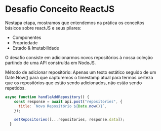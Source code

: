 # Desafio Conceito ReactJS

Nestapa etapa, mostramos que entendemos na prática os conceitos básicos sobre reactJS e seus pilares:

- Componentes
- Propriedade
- Estado & Imutabilidade

O desafio consiste em adicionarmos novos repositórios à nossa coleção partindo de uma API construída em NodeJS.

Método de adicionar repositório:
Apenas um texto estático seguido de um Date.Now() para que capturemos o timestamp atual para termos certeza que os repositórios que estão
sendo adicionados, não estão sendo repetidos.


```javascript
async function handleAddRepository() {
    const response = await api.post("repositories", {
      title: `Novo Repositório ${Date.now()}`,
    });

    setRepositories([...repositories, response.data]);
  }
```
